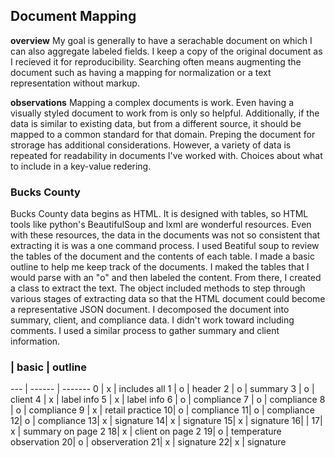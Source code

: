 ## Document Mapping

**overview**
My goal is generally to have a serachable document on which I can also aggregate labeled fields. I keep a copy of the original document as I recieved it for reproducibility. Searching often means augmenting the document such as having a mapping for normalization or a text representation without markup.

**observations**
Mapping a complex documents is work. Even having a visually styled document to work from is only so helpful. Additionally, if the data is similar to existing data, but from a different source, it should be mapped to a common standard for that domain.
Preping the document for strorage has additional considerations. However, a variety of data is repeated for readability in documents I've worked with. Choices about what to include in a key-value redering.

### Bucks County
Bucks County data begins as HTML. It is designed with tables, so HTML tools like python's BeautifulSoup and lxml are wonderful resources.
Even with these resources, the data in the documents was not so consistent that extracting it is was a one command process.
I used Beatiful soup to review the tables of the document and the contents of each table. I made a basic outline to help me keep track of the documents. I maked the tables that I would parse with an "o" and then labeled the content. From there, I created a class to extract the text. The object included methods to step through various stages of extracting data so that the HTML document could become a representative JSON document. 
I decomposed the document into summary, client, and compliance data. I didn't work toward including comments. I used a similar process to gather summary and client information. 

### |  basic | outline
--- | ------ | -------
0 | x | includes all
1 | o | header
2 | o | summary
3 | o | client
4 | x | label info
5 | x | label info
6 | o | compliance
7 | o | compliance
8 | o | compliance
9 | x | retail practice
10| o | compliance
11| o | compliance
12| o | compliance 
13| x | signature
14| x | signature
15| x | signature
16|   |
17| x | summary on page 2
18| x | client on page 2
19| o | temperature observation
20| o | observeration
21| x | signature
22| x | signature
